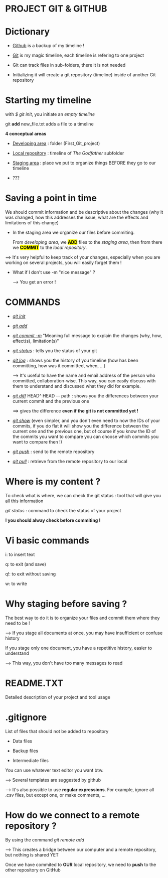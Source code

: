 # **PROJECT GIT & GITHUB**

# **Dictionary**

* <u>Github</u> is a backup of my timeline ! 

* <u>Git</u> is my magic timeline, each timeline is refering to one project

* Git can track files in sub-folders, there it is not needed

* Initializing it will create a git repository (timeline) inside of another Git repository

# **Starting my timeline**

with *$ git init*, you initiate an *empty timeline*

git **add** new_file.txt adds a file to a timeline

**4 conceptual areas** 

* <u>Developing area</u> : folder (First_Git_project)

* <u>Local repository</u> : timeline of *The Godfather* subfolder

* <u>Staging area</u> : place we put to organize things BEFORE they go to our timeline

* ??? 

# **Saving a point in time**

We should commit information and be descriptive about the changes (why it was changed, how this addresses the issue, what are the effects and limitations of this change)

* In the staging area we organize our files before commiting.
  
  From *developing area*, we **<mark>ADD</mark>** files to the *staging area*, then from there we **<mark>COMMIT</mark>** to the *local repository*.  

==> It's very helpful to keep track of your changes, especially when you are working on several projects, you will easily forget them !

* What if I don't use -m "nice message" ?
  
  --> You get an error ! 

# **COMMANDS**

* *<u>git init</u>*

* <u>*git add*</u>

* <u>*git commit -m*</u> "Meaning full message to explain the changes (why, how, effect(s), limitation(s)"

* <u>*git status*</u> : tells you the status of your git

* <u>*git log*</u> : shows you the history of you timeline (how has been committing, how was it committed, when, ...)
  
  --> It's useful to have the name and email address of the person who committed, collaboration-wise. This way, you can easily discuss with them to understand and discussed what they did for example.

* <u>*git diff*</u> HEAD^ HEAD -- path : shows you the differences between your current commit and the previous one
  
  ==> gives the difference **even if the git is not committed yet !**

* <u>*git show*</u> <commit ID1> <commit ID2> (even simpler, and you don't even need to now the IDs of your commits, if you do flat it will show you the difference between the current one and the previous one, but of course if you know the ID of the commits you want to compare you can choose which commits you want to compare then !)

* *<u>git push</u>* : send to the remote repository

* <u>*git pull*</u> : retrieve from the remote repository to our local

# Where is my content ?

To check what is where, we can check the git status : tool that will give you all this information

*git status* : command to check the status of your project

**! you should alway check before commiting !**

# Vi basic commands

i: to insert text

q: to exit (and save)

q!: to exit without saving

w: to write

# Why staging before saving ?

The best way to do it is to organize your files and commit them where they need to be !

--> If you stage all documents at once, you may have insufficient or confuse history

If you stage only one document, you have a repetitive history, easier to understand

--> This way, you don't have too many messages to read

# **README.TXT**

Detailed description of your project and tool usage

# .gitignore

List of files that should not be added to repository

- Data files

- Backup files

- Intermediate files

You can use whatever text editor you want btw.

--> Several templates are suggested by github

--> It's also possible to use **regular expressions**. For example, ignore all .csv files, but except one, or make comments, ...





# How do we connect to a remote repository ?

By using the command *git remote add <name> <URL>*

--> This creates a bridge between our computer and a remote repository, but nothing is shared YET

Once we have commited to **OUR** local repository, we need to **push** to the other repository on GitHub 

